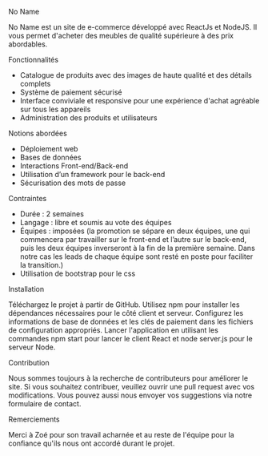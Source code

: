No Name


No Name est un site de e-commerce développé avec ReactJs et NodeJS. Il vous permet d'acheter des meubles de qualité supérieure à des prix abordables.

Fonctionnalités

- Catalogue de produits avec des images de haute qualité et des détails complets
- Système de paiement sécurisé
- Interface conviviale et responsive pour une expérience d'achat agréable sur tous les appareils
- Administration des produits et utilisateurs

Notions abordées

- Déploiement web
- Bases de données
- Interactions Front-end/Back-end
- Utilisation d’un framework pour le back-end
- Sécurisation des mots de passe

Contraintes

- Durée : 2 semaines
- Langage : libre et soumis au vote des équipes
- Équipes : imposées (la promotion se sépare en deux équipes, une qui commencera par travailler sur le front-end et l’autre sur le back-end, puis les deux équipes inverseront à la fin de la première semaine. Dans notre cas les leads de chaque équipe sont resté en poste pour faciliter la transition.)
- Utilisation de bootstrap pour le css

Installation

Téléchargez le projet à partir de GitHub.
Utilisez npm pour installer les dépendances nécessaires pour le côté client et serveur.
Configurez les informations de base de données et les clés de paiement dans les fichiers de configuration appropriés.
Lancer l'application en utilisant les commandes npm start pour lancer le client React et node server.js pour le serveur Node.

Contribution

Nous sommes toujours à la recherche de contributeurs pour améliorer le site. Si vous souhaitez contribuer, veuillez ouvrir une pull request avec vos modifications. Vous pouvez aussi nous envoyer vos suggestions via notre formulaire de contact.

Remerciements

Merci à Zoé pour son travail acharnée et au reste de l'équipe pour la confiance qu'ils nous ont accordé durant le projet.
